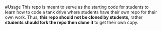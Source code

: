 #Usage
This repo is meant to serve as the starting code for students to learn how to code a tank drive where students have their own repo for their own work. Thus, **this repo should not be cloned by students**, rather **students should fork the repo then clone it** to get their own copy.
